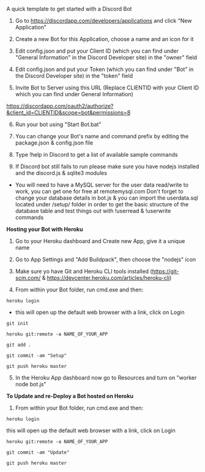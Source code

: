
A quick template to get started with a Discord Bot

1. Go to https://discordapp.com/developers/applications and click "New Application"

2. Create a new Bot for this Application, choose a name and an icon for it

3. Edit config.json and put your Client ID (which you can find under "General Information" in the Discord Developer site) in the "owner" field

4. Edit config.json and put your Token (which you can find under "Bot" in the Discord Developer site) in the "token" field

5. Invite Bot to Server using this URL (Replace CLIENTID with your Client ID which you can find under General Information)

https://discordapp.com/oauth2/authorize?&client_id=CLIENTID&scope=bot&permissions=8

6. Run your bot using "Start Bot.bat"

7. You can change your Bot's name and command prefix by editing the package.json & config.json file

8. Type !help in Discord to get a list of available sample commands

9. If Discord bot still fails to run please make sure you have nodejs installed and the discord.js & sqlite3 modules

* You will need to have a MySQL server for the user data read/write to work, you can get one for free at remotemysql.com
  Don't forget to change your database details in bot.js & you can import the userdata.sql located under /setup/ folder
  in order to get the basic structure of the database table and test things out with !userread & !userwrite commands


**Hosting your Bot with Heroku**

1. Go to your Heroku dashboard and Create new App, give it a unique name

2. Go to App Settings and "Add Buildpack", then choose the "nodejs" icon

3. Make sure yo have Git and Heroku CLI tools installed (https://git-scm.com/ & https://devcenter.heroku.com/articles/heroku-cli)

4. From within your Bot folder, run cmd.exe and then:

`heroku login`

* this will open up the default web browser with a link, click on Login

`git init`

`heroku git:remote -a NAME_OF_YOUR_APP`

`git add .`

`git commit -am "Setup"`

`git push heroku master`

5. In the Heroku App dashboard now go to Resources and turn on "worker node bot.js"


**To Update and re-Deploy a Bot hosted on Heroku**

1. From within your Bot folder, run cmd.exe and then:

`heroku login`

this will open up the default web browser with a link, click on Login

`heroku git:remote -a NAME_OF_YOUR_APP`

`git commit -am "Update"`

`git push heroku master`
